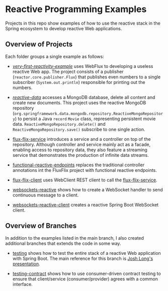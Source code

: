 # Reactive Programming Examples
Projects in this repo show examples of how to use the reactive stack in the Spring ecosystem to develop reactive Web applications.

## Overview of Projects
Each folder groups a single example as follows:

- [_very-first-reactivity-example_](./very-first-reactivity-example/) uses WebFlux to developing a useless reactive Web app. The project consists of a publisher (`reactor.core.publisher.Flux`) that publishes even numbers to a single subscriber (`System.out.println`) responsible for printing out the numbers.

- [_reactive-data_](./reactive-data/) accesses a MongoDB database, delete all content and create new documents. This project uses the reactive MongoDB repository (`org.springframework.data.mongodb.repository.ReactiveMongoRepository`) to persist a Java `record` `Movie` class, representing persistent movie data. `ReactiveMongoRepository.delete()` and `ReactiveMongoRepository.save()` subscribe to one single action.

- [flux-flix-service](./flux-flix-service/) introduces a service and a controller on top of the repository. Although controller and service mainly act as a facade, enabling access to repository data, they also feature a streaming service that demonstrates the production of infinite data streams.

- [functional-reactive-endpoints](./functional-reactive-endpoints/) replaces the traditional controller annotations int the FluxFlix project with functional reactive endpoints.

- [flux-flix-client](./flux-flix-client/) uses WebClient REST client to call the [flux-flix-service](./flux-flix-service/).

- [websockets-reactive](./websockets-reactive/) shows how to create a WebSocket handler to send continuous message to a client.

- [websockets-reactive-client](./websockets-reactive-client/) creates a reactive Spring Boot WebSocket client.

## Overview of Branches
In addition to the examples listed in the main branch, I also created additional branches that extends the code in some way.

- [testing](https://github.com/gabrielcostasilva/reactivity-examples/tree/testing) shows how to test the entire stack of a reactive Web application with Spring Boot. The main reference for this branch is [Josh Long's presentation](https://www.youtube.com/watch?v=N24JZi-xFx0).

- [testing-contract](https://github.com/gabrielcostasilva/reactivity-examples/tree/testing-contract) shows how to use consumer-driven contract testing to ensure that client/service (consumer/provider) agrees with a common interface.
